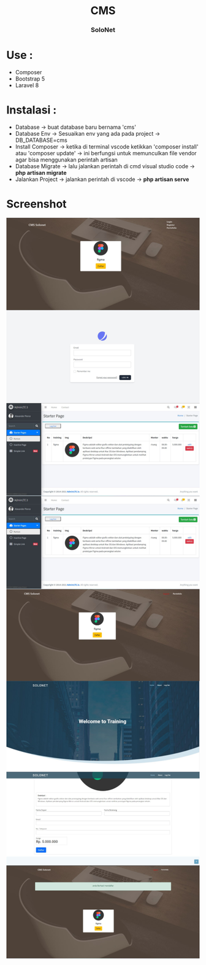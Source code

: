 <h1 align="center">CMS</h1>
<h3 align="center">SoloNet</h3>

# Use :
  - Composer
  - Bootstrap 5
  - Laravel 8
  
# Instalasi : 
 - Database -> buat database baru bernama 'cms'
 - Database Env -> Sesuaikan env yang ada pada project -> DB_DATABASE=cms
 - Install Composer -> ketika di terminal vscode ketikkan 'composer install' atau 'composer update' -> ini berfungsi untuk memunculkan file vendor agar bisa menggunakan perintah artisan
 - Database Migrate -> lalu jalankan perintah di cmd visual studio code -> <b>php artisan migrate</b>
 - Jalankan Project -> jalankan perintah di vscode -> <b>php artisan serve</b>
 
# Screenshot

<img align="center" src="public\foto\1.jpg" />


<img align="center" src="public\foto\2.jpg" />

<img align="center" src="public\foto\3.jpg" />

<img align="center" src="public\foto\3.jpg" />

<img align="center" src="public\foto\8.jpg" />

<img align="center" src="public\foto\9.jpg" />

<img align="center" src="public\foto\99.jpg" />

<img align="center" src="public\foto\10.jpg" />
